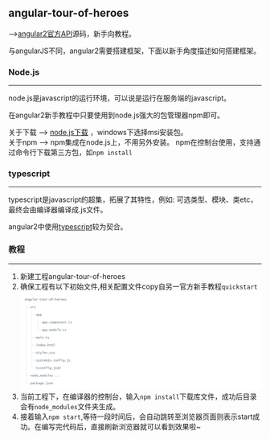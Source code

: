 ## angular-tour-of-heroes

-->[angular2官方API](https://angular.cn/docs/ts/latest/tutorial/)源码，新手向教程。  

与angularJS不同，angular2需要搭建框架，下面以新手角度描述如何搭建框架。



### Node.js
***
node.js是javascript的运行环境，可以说是运行在服务端的javascript。

在angular2新手教程中只要使用到node.js强大的包管理器npm即可。

关于下载 --> [node.js下载](http://nodejs.cn/download/) ，windows下选择msi安装包。  
关于npm  --> npm集成在node.js上，不用另外安装。 npm在控制台使用，支持通过命令行下载第三方包，如`npm install`


### typescript
***
typescript是javascript的超集，拓展了其特性，例如: 可选类型、模块、类etc，最终会由编译器编译成.js文件。

angular2中使用[typescript](https://www.tslang.cn/docs/tutorial.html)较为契合。

### 教程
***
1.  新建工程angular-tour-of-heroes  
2.  确保工程有以下初始文件,相关配置文件copy自另一官方新手教程`quickstart`  
![](https://github.com/MonetWang/angular-tour-of-heroes/raw/master/img/1.png)
3.  当前工程下，在编译器的控制台，输入`npm install`下载库文件，成功后目录会有`node_modules`文件夹生成。
4.  接着输入`npm start`,等待一段时间后，会自动跳转至浏览器页面则表示start成功。在编写完代码后，直接刷新浏览器就可以看到效果啦~
